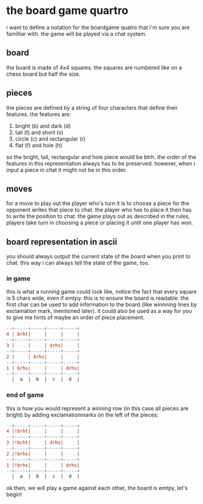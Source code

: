 # the board game quartro
i want to define a notation for the boardgame quatro that i'm sure you are
familliar with. the game will be played via a chat system.

## board
the board is made of 4x4 squares. the squares are numbered
like on a chess board but half the size.

## pieces
the pieces are defined by a string of four characters that define their features.
the features are:
 1. bright (b) and dark (d)
 2. tall (t) and short (s)
 3. circle (c) and rectangular (r)
 4. flat (f) and hole (h)

so the bright, tall, rectangular and hole piece would be btrh. the order of the
features in this representation always has to be preserved.
however, when i input a piece in chat it might not be in this order.

## moves
for a move to play out the player who's turn it is to choose a piece for the
opponent writes that piece to chat. the player who has to place it then has to
write the position to chat. the game plays out as described in the rules, players
take turn in choosing a piece or placing it until one player has won.

## board representation in ascii
you should always output the current state of the board when you print to chat.
this way i can always tell the state of the game, too.

### in game
this is what a running game could look like, notice the fact that every square
is 5 chars wide, even if emtpy. this is to ensure the board is readable.
the first char can be used to add information to the board (like winnning
lines by exclamation mark, mentioned later). it could also be used as a way
for you to give me hints of maybe an order of piece placement.

```diff
--+-----+-----+-----+-----+
4 | brht|     |     |     |
--+-----+-----+-----+-----+
3 |     |     | drhs|     |
--+-----+-----+-----+-----+
2 |     | brhs|     |     |
--+-----+-----+-----+-----+
1 | brhs|     |     | drhs|
--+-----+-----+-----+-----+
  |  a  |  b  |  c  |  d  |
```

### end of game
this is how you would represent a winning row (in this case all pieces are
bright) by adding exclamationmarks on the left of the pieces:

```diff
--+-----+-----+-----+-----+
4 |!brht|     |     |     |
--+-----+-----+-----+-----+
3 |!bcht|     | drhs|     |
--+-----+-----+-----+-----+
2 |!brhs|     |     |     |
--+-----+-----+-----+-----+
1 |!brhs|     |     | drhs|
--+-----+-----+-----+-----+
  |  a  |  b  |  c  |  d  |
```

ok then, we will play a game against each other, the board is emtpy, let's begin!
